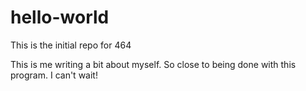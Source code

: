 # hello-world
This is the initial repo for 464

This is me writing a bit about myself. So close to being done with this program. I can't wait!
